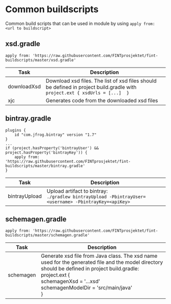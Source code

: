 # Common buildscripts

Common build scripts that can be used in module by using `apply from: <url to buildscript>`

## xsd.gradle

`apply from: 'https://raw.githubusercontent.com/FINTprosjektet/fint-buildscripts/master/xsd.gradle'`

| Task | Description |
|------|-------------|
| downloadXsd | Download xsd files. The list of xsd files should be defined in project build.gradle with `project.ext { xsdUrls = [...]  }` |
| xjc | Generates code from the downloaded xsd files |

## bintray.gradle

```
plugins {
    id "com.jfrog.bintray" version "1.7"
}
...
if (project.hasProperty('bintrayUser') && project.hasProperty('bintrayKey')) {
    apply from: 'https://raw.githubusercontent.com/FINTprosjektet/fint-buildscripts/master/bintray.gradle'
}
```

| Task | Description |
|------|-------------|
| bintrayUpload | Upload artifact to bintray:<br>`./gradlew bintrayUpload -PbintrayUser=<username> -PbintrayKey=<apiKey>` |

## schemagen.gradle

`apply from: 'https://raw.githubusercontent.com/FINTprosjektet/fint-buildscripts/master/schemagen.gradle'`

| Task | Description |
|------|-------------|
| schemagen | Generate xsd file from Java class. The xsd name used for the generated file and the model directory should be defined in project build.gradle:<br>project.ext {<br>schemagenXsd = '...xsd'<br> schemagenModelDir = 'src/main/java'<br>}
